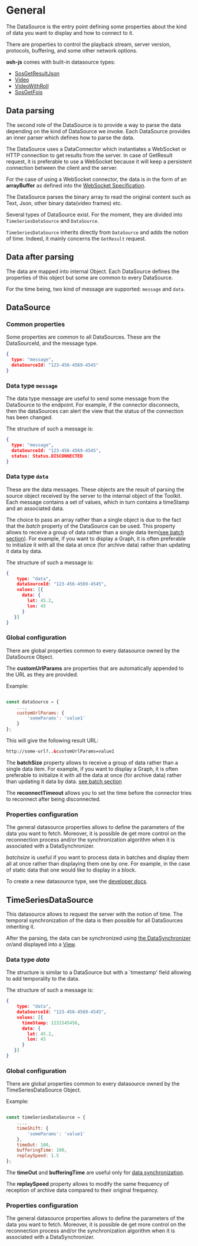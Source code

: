 # General

The DataSource is the entry point defining some properties about the kind of data you want to display and how to connect to it.

There are properties to control the playback stream, server version, protocols, buffering, and some other network options.

**osh-js** comes with built-in datasource types:

- [SosGetResultJson](swejson.md)
- [Video](video.md)
- [VideoWithRoll](videoroll.md)
- [SosGetFois](sosgetfois.md)

## Data parsing

The second role of the DataSource is to provide a way to parse the data depending on the kind of DataSource we invoke.
Each DataSource provides an inner parser which defines how to parse the data.

The DataSource uses a DataConnector which instantiates a WebSocket or HTTP connection to get results from the server.
In case of GetResult request, it is preferable to use a WebSocket because it will keep a persistent connection between the client and the server.

For the case of using a WebSocket connector, the data is in the form of an **arrayBuffer** as defined into the 
[WebSocket Specification](https://html.spec.whatwg.org/multipage/web-sockets.html#network).

The DataSource parses the binary array to read the original content such as Text, Json, other binary data(video frames) etc.

Several types of DataSource exist. For the moment, they are divided into `TimeSeriesDataSource` and `DataSource`.

`TimeSeriesDataSource` inherits directly from `DataSource` and adds the notion of time.
Indeed, it mainly concerns the `GetResult` request.

## Data after parsing

The data are mapped into internal Object. Each DataSource defines the properties of this object but some are common to
every DataSource.

For the time being, two kind of message are supported: `message` and `data`.

## DataSource

### Common properties

Some properties are common to all DataSources. These are the DataSourceId, and the message type.

```json
{
  type: "message",
  dataSourceId: "123-456-4569-4545"
}
```

### Data type `message`

The data type message are useful to send some message from the DataSource to the endpoint. For example, if the connector
disconnects, then the dataSources can alert the view that the status of the connection has been changed.

The structure of such a message is:

```json
{
  type: "message",
  dataSourceId: "123-456-4569-4545",
  status: Status.DISCONNECTED
}

```
### Data type `data`

These are the data messages. These objects are the result of parsing the source object received by the server
to the internal object of the Toolkit.
Each message contains a set of values, which in turn contains a timeStamp and an associated data.

The choice to pass an array rather than a single object is due to the fact that the *batch* property of the DataSource can be used.
This property allows to receive a group of data rather than a single data item([see batch section](./batch.md)).
For example, if you want to display a Graph,
it is often preferable to initialize it with all the data at once (for archive data) rather than updating it data by data.

The structure of such a message is:

```json
{
    type: "data",
    dataSourceId: "123-456-4569-4545",
    values: [{
      data: {
        lat: 45.2,
        lon: 45
      }
   }]
}

```

### Global configuration

There are global properties common to every datasource owned by the DataSource Object.

<DocumentationLoad path="/guide/api/DataSource.html"/>

The **customUrlParams** are properties that are automatically appended to the URL as they are provided.

Example:

```jsx

const dataSource = {
    ...,
    customUrlParams: {
        'someParams': 'value1'
    }   
};
```

This will give the following result URL:

```html
http://some-url?..&customUrlParams=value1
```

The **batchSize** property allows to receive a group of data rather than a single data item.
For example, if you want to display a Graph, it is often preferable to initialize it with all the data at once
(for archive data) rather than updating it data by data. [see batch section](./batch_replayspeed.md)

The **reconnectTimeout** allows you to set the time before the connector tries to reconnect after being disconnected.

### Properties configuration

The general datasource properties allows to define the parameters of the data you want to fetch.
Moreover, it is possible de get more control on the reconnection process and/or the synchronization algorithm when it is
associated with a DataSynchronizer.

*batchsize* is useful if you want to process data in batches and display them all at once rather than displaying them one by one. For example, in the case of static data that one would like to display in a block.

To create a new datasource type, see the [developer docs](../../advanced/developers/datasources.md).

## TimeSeriesDataSource

This datasource allows to request the server with the notion of time. The temporal synchronization of the data is then possible for all DataSources inheriting it.

After the parsing, the data can be synchronized using [the DataSynchronizer](../../timesync/general.md) or/and displayed
into a [View](../../views/index).


### Data type *data*

The structure is similar to a DataSource but with a `timestamp' field allowing to add temporality to the data.

The structure of such a message is:

```json
{
    type: "data",
    dataSourceId: "123-456-4569-4545",
    values: [{
      timeStamp: 1231545456,
      data: {
        lat: 45.2,
        lon: 45
      }
   }]
}

```

### Global configuration

There are global properties common to every datasource owned by the TimeSeriesDataSource Object.

<DocumentationLoad path="/guide/api/TimeSeriesDataSource.html"/>

Example:

```jsx

const timeSeriesDataSource = {
    ...,
    timeShift: {
        'someParams': 'value1'
    },
    timeOut: 100,
    bufferingTime: 100,
    replaySpeed: 1.5
};
```
The **timeOut** and **bufferingTime** are useful only for [data synchronization](../../timesync/general.md).

The **replaySpeed** property allows to modify the same frequency of reception of archive data compared to their
original frequency.

### Properties configuration

The general datasource properties allows to define the parameters of the data you want to fetch.
Moreover, it is possible de get more control on the reconnection process and/or the synchronization algorithm when it is
associated with a DataSynchronizer.
